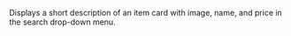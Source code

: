 Displays a short description of an item card with image, name, and price in the search drop-down menu.
